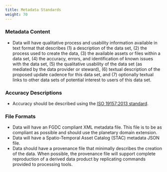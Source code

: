```yaml
---
title: Metadata Standards
weight: 70
---
```


### Metadata Content
- Data will have qualitative process and usability information available in text format that describes (1) a description of the data set, (2) the process used to create the data, (3) the available assets or files within a data set, (4) the accuracy, errors, and identification of known issues with the data set, (5) the qualitative usability of the data set (as mediated by the data provider or steward), (6) textual description of the proposed update cadence for this data set, and (7) optionally textual links to other data sets of potential interest to users of this data set.

### Accuracy Descriptions
- Accuracy should be described using the [ISO 19157:2013 standard](https://wiki.icaci.org/index.php?title=ISO_19157:2013_Geographic_information_-_Data_quality). 

### File Formats
- Data will have an FGDC compliant XML metadata file. This file is to be as compliant as possible and should use the planetary domain extension.
- Data will have a Spatio-Temporal Asset Catalog (STAC) metadata JSON file.
- Data should have a provenance file that minimally describes the creation of the data. When possible, the provenance file will support complete reproduction of a derived data product by replicating commands provided to processing tools.

